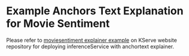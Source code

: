 # Example Anchors Text Explanation for Movie Sentiment

Please refer to [moviesentiment explainer example](https://kserve.github.io/website/0.10/modelserving/explainer/alibi/moviesentiment/) on KServe website repository for deploying inferenceService with anchortext explainer.